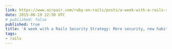 ```yaml
---
link: https://www.airpair.com/ruby-on-rails/posts/a-week-with-a-rails-security-strategy
date: 2015-06-19 22:50 UTC
# published: false
published: true
title: 'A week with a Rails Security Strategy: More security, new habits'
tags:
- rails
---
```



